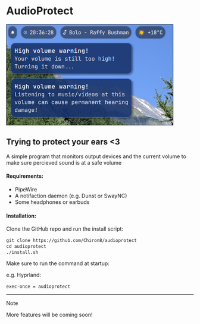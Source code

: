 # AudioProtect

![image](https://github.com/Chiron8/AudioProtect/blob/master/image.png)

## Trying to protect your ears <3

A simple program that monitors output devices and the current volume to make sure percieved sound is at a safe volume

#### Requirements:

- PipeWire
- A notifaction daemon (e.g. Dunst or SwayNC)
- Some headphones or earbuds

#### Installation:

Clone the GitHub repo and run the install script:

```
git clone https://github.com/Chiron8/audioprotect
cd audioprotect
./install.sh
```

Make sure to run the command at startup:

e.g. Hyprland:

```
exec-once = audioprotect
```

---

> [!NOTE]
> More features will be coming soon!
